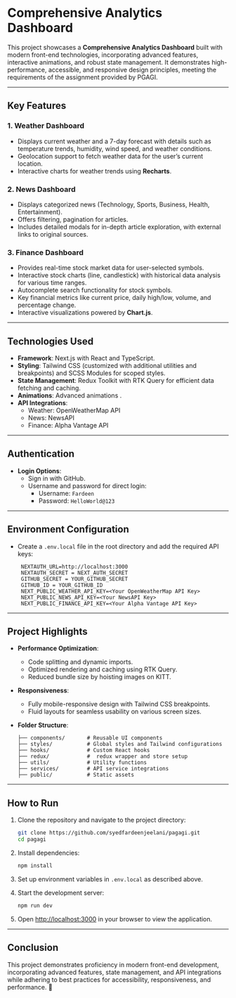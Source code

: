 # Comprehensive Analytics Dashboard

This project showcases a **Comprehensive Analytics Dashboard** built with modern front-end technologies, incorporating advanced features, interactive animations, and robust state management. It demonstrates high-performance, accessible, and responsive design principles, meeting the requirements of the assignment provided by PGAGI.

---

## **Key Features**
### **1. Weather Dashboard**
- Displays current weather and a 7-day forecast with details such as temperature trends, humidity, wind speed, and weather conditions.
- Geolocation support to fetch weather data for the user’s current location. 
- Interactive charts for weather trends using **Recharts**.

### **2. News Dashboard**
- Displays categorized news (Technology, Sports, Business, Health, Entertainment).
- Offers filtering, pagination  for articles.
- Includes detailed modals for in-depth article exploration, with external links to original sources.

### **3. Finance Dashboard**
- Provides real-time stock market data for user-selected symbols.
- Interactive stock charts (line, candlestick) with historical data analysis for various time ranges.
- Autocomplete search functionality for stock symbols.
- Key financial metrics like current price, daily high/low, volume, and percentage change.
- Interactive visualizations powered by **Chart.js**.

---

## **Technologies Used**
- **Framework**: Next.js with React and TypeScript.
- **Styling**: Tailwind CSS (customized with additional utilities and breakpoints) and SCSS Modules for scoped styles.
- **State Management**: Redux Toolkit with RTK Query for efficient data fetching and caching.
- **Animations**: Advanced animations .
- **API Integrations**:
  - Weather: OpenWeatherMap API
  - News: NewsAPI
  - Finance: Alpha Vantage API

---

## **Authentication**
- **Login Options**: 
  - Sign in with GitHub.
  - Username and password for direct login:
    - Username: `Fardeen`
    - Password: `HelloWorld@123`

---

## **Environment Configuration**
- Create a `.env.local` file in the root directory and add the required API keys:
  ```env
   NEXTAUTH_URL=http://localhost:3000
   NEXTAUTH_SECRET = NEXT_AUTH_SECRET
   GITHUB_SECRET = YOUR_GITHUB_SECRET
   GITHUB_ID = YOUR_GITHUB_ID 
   NEXT_PUBLIC_WEATHER_API_KEY=<Your OpenWeatherMap API Key>
   NEXT_PUBLIC_NEWS_API_KEY=<Your NewsAPI Key>
   NEXT_PUBLIC_FINANCE_API_KEY=<Your Alpha Vantage API Key>
  ```

---

## **Project Highlights**
- **Performance Optimization**:
  - Code splitting and dynamic imports.
  - Optimized rendering and caching using RTK Query.
  - Reduced bundle size by hoisting images on KITT.
  
 

- **Responsiveness**:
  - Fully mobile-responsive design with Tailwind CSS breakpoints.
  - Fluid layouts for seamless usability on various screen sizes.

- **Folder Structure**:
  ```
  ├── components/       # Reusable UI components
  ├── styles/           # Global styles and Tailwind configurations
  ├── hooks/            # Custom React hooks
  ├── redux/            #  redux wrapper and store setup
  ├── utils/            # Utility functions
  ├── services/         # API service integrations
  ├── public/           # Static assets
  ```

---

## **How to Run**
1. Clone the repository and navigate to the project directory:
   ```bash
   git clone https://github.com/syedfardeenjeelani/pagagi.git
   cd pagagi
   ```

2. Install dependencies:
   ```bash
   npm install
   ```

3. Set up environment variables in `.env.local` as described above.

4. Start the development server:
   ```bash
   npm run dev
   ```

5. Open [http://localhost:3000](http://localhost:3000) in your browser to view the application.

---

## **Conclusion**
This project demonstrates proficiency in modern front-end development, incorporating advanced features, state management, and API integrations while adhering to best practices for accessibility, responsiveness, and performance. 🎉
